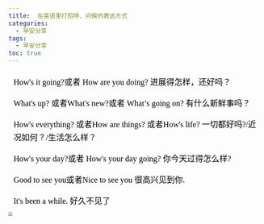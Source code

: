 ```yaml
---
title:  在英语里打招呼、问候的表达方式
categories:
  - 早安分享
tags:
  - 早安分享
toc: true 
---
```



<!-- How's it going?或者 How are you doing? 进展得怎样，还好吗？
 
What's up? 或者What's new?或者 What’s going on? 有什么新鲜事吗？

How's everything? 或者How are things? 或者How's life?  一切都好吗?/近况如何？/生活怎么样？

How's your day?或者 How's your day going? 你今天过得怎么样?

Good to see you或者Nice to see you  很高兴见到你.

It's been a while. 好久不见了 -->

<section id="nice" data-tool="mdnice编辑器" data-website="https://www.mdnice.com" style="font-size: 16px; color: black; padding: 0 10px; line-height: 1.6; word-spacing: 0px; letter-spacing: 0px; word-break: break-word; word-wrap: break-word; text-align: left; font-family: Optima-Regular, Optima, PingFangSC-light, PingFangTC-light, 'PingFang SC', Cambria, Cochin, Georgia, Times, 'Times New Roman', serif;"><p data-tool="mdnice编辑器" style="font-size: 16px; padding-top: 8px; padding-bottom: 8px; margin: 0; line-height: 26px; color: black;">How's it going?或者 How are you doing? 进展得怎样，还好吗？</p>
<p data-tool="mdnice编辑器" style="font-size: 16px; padding-top: 8px; padding-bottom: 8px; margin: 0; line-height: 26px; color: black;">What's up? 或者What's new?或者 What’s going on? 有什么新鲜事吗？</p>
<p data-tool="mdnice编辑器" style="font-size: 16px; padding-top: 8px; padding-bottom: 8px; margin: 0; line-height: 26px; color: black;">How's everything? 或者How are things? 或者How's life?  一切都好吗?/近况如何？/生活怎么样？</p>
<p data-tool="mdnice编辑器" style="font-size: 16px; padding-top: 8px; padding-bottom: 8px; margin: 0; line-height: 26px; color: black;">How's your day?或者 How's your day going? 你今天过得怎么样?</p>
<p data-tool="mdnice编辑器" style="font-size: 16px; padding-top: 8px; padding-bottom: 8px; margin: 0; line-height: 26px; color: black;">Good to see you或者Nice to see you  很高兴见到你.</p>
<p data-tool="mdnice编辑器" style="font-size: 16px; padding-top: 8px; padding-bottom: 8px; margin: 0; line-height: 26px; color: black;">It's been a while. 好久不见了</p>
</section>



<img src="/img/greet.png" style="zoom:50%;" />